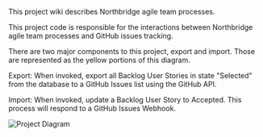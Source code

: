 This project wiki describes Northbridge agile team processes.

This project code is responsible for the interactions between Northbridge agile team processes and GitHub issues tracking.

There are two major components to this project, export and import. Those are represented as the yellow portions of this diagram.

Export: When invoked, export all Backlog User Stories in state "Selected" from the database to a GitHub Issues list using the GitHub API.

Import: When invoked, update a Backlog User Story to Accepted. This process will respond to a GitHub Issues Webhook.

![Project Diagram](http://northbridgetech.org/images/alliance1.jpg)
